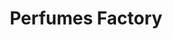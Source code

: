 ---
title: "Perfumes Factory"
url: /caracas/perfumes-factory-av-francisco-de-miranda/
shop: perfumería
---